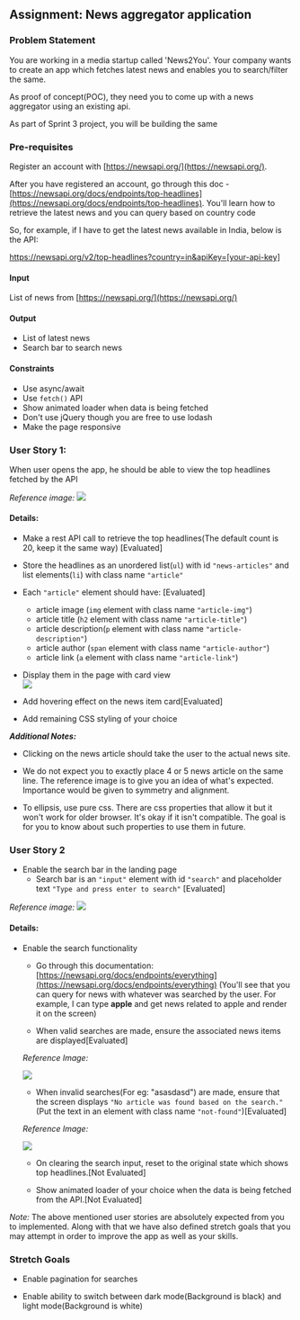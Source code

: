 
## Assignment: News aggregator application

### Problem Statement

You are working in a media startup called 'News2You'. Your company wants to create an app which fetches latest news and enables you to search/filter the same.

As proof of concept(POC), they need you to come up with a news aggregator using an existing api.

As part of Sprint 3 project, you will be building the same

### Pre-requisites

Register an account with [https://newsapi.org/](https://newsapi.org/).

After you have registered an account, go through this doc - [https://newsapi.org/docs/endpoints/top-headlines](https://newsapi.org/docs/endpoints/top-headlines). You'll learn how to retrieve the latest news and you can query based on country code

So, for example, if I have to get the latest news available in India, below is the API:

https://newsapi.org/v2/top-headlines?country=in&apiKey=[your-api-key]


#### Input
List of news from [https://newsapi.org/](https://newsapi.org/)

#### Output
- List of latest news
- Search bar to search news

#### Constraints
- Use async/await
- Use `fetch()` API
- Show animated loader when data is being fetched
- Don't use jQuery though you are free to use lodash
- Make the page responsive

### User Story 1:

When user opens the app, he should be able to view the top headlines fetched by the API

*Reference image:*
![](news-aggregator/images/us_1.PNG)


#### Details: 

- Make a rest API call to retrieve the top headlines(The default count is 20, keep it the same way) [Evaluated]

- Store the headlines as an unordered list(`ul`) with id `"news-articles"` and list elements(`li`) with class name `"article"`

- Each `"article"` element should have: [Evaluated]
    - article image (`img` element with class name `"article-img"`)
    -  article title (`h2` element with class name `"article-title"`)
    - article description(`p` element with class name `"article-description"`)
    - article author (`span` element with class name `"article-author"`) 
    - article link (`a` element with class name `"article-link"`)
  

- Display them in the page with card view      
![](news-aggregator/images/us_11.PNG)

- Add hovering effect on the news item card[Evaluated]

- Add remaining CSS styling of your choice


***Additional Notes:***
- Clicking on the news article should take the user to the actual news site. 

- We do not expect you to exactly place 4 or 5 news article on the same line. The reference image is to give you an idea of what's expected. Importance would be given to symmetry and alignment.

- To ellipsis, use pure css. There are css properties that allow it but it won't work for older browser. It's okay if it isn't compatible. The goal is for you to know about such properties to use them in future.



### User Story 2

- Enable the search bar in the landing page
  - Search bar is an `"input"` element with id `"search"` and placeholder text `"Type and press enter to search"` [Evaluated]
    

*Reference image:*
![](news-aggregator/images/us_2.PNG)


#### Details: 

- Enable the search functionality
    - Go through this documentation: [https://newsapi.org/docs/endpoints/everything](https://newsapi.org/docs/endpoints/everything) (You'll see that you can query for news with whatever was searched by the user. For example, I can type **apple** and get news related to apple and render it on the screen)

    - When valid searches are made, ensure the associated news items are displayed[Evaluated]

    *Reference Image:*
     
    ![](news-aggregator/images/us_21.PNG)

    - When invalid searches(For eg: "asasdasd") are made, ensure that the screen displays `"No article was found based on the search."`(Put the text in an element with class name `"not-found"`)[Evaluated]

    *Reference Image:*
     
    ![](news-aggregator/images/us_22.PNG) 

    - On clearing the search input, reset to the original state which shows top headlines.[Not Evaluated]

    - Show animated loader of your choice when the data is being fetched from the API.[Not Evaluated]




*Note:* The above mentioned user stories are absolutely expected from you to implemented. Along with that we have also defined stretch goals that you may attempt in order to improve the app as well as your skills.

### Stretch Goals


- Enable pagination for searches

- Enable ability to switch between dark mode(Background is black) and light mode(Background is white)


 
